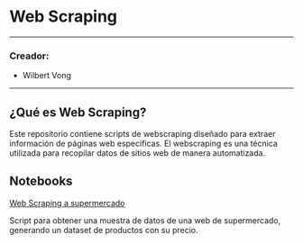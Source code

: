 # **Web Scraping**

---

### Creador:
- Wilbert Vong

---

## **¿Qué es Web Scraping?**
Este repositorio contiene scripts de webscraping diseñado para extraer información de páginas web específicas. El webscraping es una técnica utilizada para recopilar datos de sitios web de manera automatizada.

## Notebooks

[Web Scraping a supermercado](https://colab.research.google.com/drive/18IO1RSzDhU4yKZSgWj7iKB3-TAVa0YbO?usp=sharing)

Script para obtener una muestra de datos de una web de supermercado, generando un dataset de productos con su precio.

